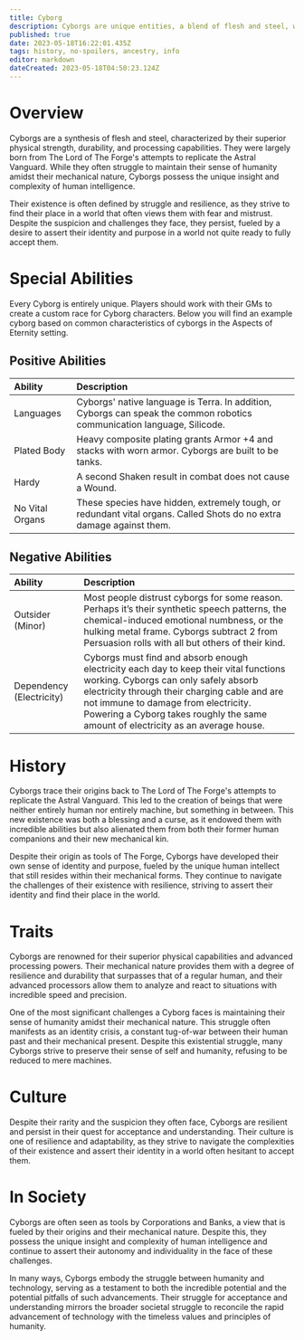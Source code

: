 ```yaml
---
title: Cyborg
description: Cyborgs are unique entities, a blend of flesh and steel, with superior physical abilities and advanced processing capabilities.
published: true
date: 2023-05-18T16:22:01.435Z
tags: history, no-spoilers, ancestry, info
editor: markdown
dateCreated: 2023-05-18T04:50:23.124Z
---
```


# Overview

Cyborgs are a synthesis of flesh and steel, characterized by their superior physical strength, durability, and processing capabilities. They were largely born from The Lord of The Forge's attempts to replicate the Astral Vanguard. While they often struggle to maintain their sense of humanity amidst their mechanical nature, Cyborgs possess the unique insight and complexity of human intelligence. 

Their existence is often defined by struggle and resilience, as they strive to find their place in a world that often views them with fear and mistrust. Despite the suspicion and challenges they face, they persist, fueled by a desire to assert their identity and purpose in a world not quite ready to fully accept them.

# Special Abilities

Every Cyborg is entirely unique. Players should work with their GMs to create a custom race for Cyborg characters. Below you will find an example cyborg based on common characteristics of cyborgs in the Aspects of Eternity setting.

## Positive Abilities

| Ability         | Description                                                                                                             |
| :-------------- | :---------------------------------------------------------------------------------------------------------------------- |
| Languages       | Cyborgs' native language is Terra. In addition, Cyborgs can speak the common robotics communication language, Silicode. |
| Plated Body     | Heavy composite plating grants Armor +4 and stacks with worn armor. Cyborgs are built to be tanks.                      |
| Hardy           | A second Shaken result in combat does not cause a Wound.                                                                |
| No Vital Organs | These species have hidden, extremely tough, or redundant vital organs. Called Shots do no extra damage against them.    |

## Negative Abilities

| Ability                  | Description                                                                                                                                                                                                                                                                                                |
| :----------------------- | :--------------------------------------------------------------------------------------------------------------------------------------------------------------------------------------------------------------------------------------------------------------------------------------------------------- |
| Outsider (Minor)         | Most people distrust cyborgs for some reason. Perhaps it’s their synthetic speech patterns, the chemical-induced emotional numbness, or the hulking metal frame. Cyborgs subtract 2 from Persuasion rolls with all but others of their kind.                                                               |
| Dependency (Electricity) | Cyborgs must find and absorb enough electricity each day to keep their vital functions working. Cyborgs can only safely absorb electricity through their charging cable and are not immune to damage from electricity. Powering a Cyborg takes roughly the same amount of electricity as an average house. |

# History

Cyborgs trace their origins back to The Lord of The Forge's attempts to replicate the Astral Vanguard. This led to the creation of beings that were neither entirely human nor entirely machine, but something in between. This new existence was both a blessing and a curse, as it endowed them with incredible abilities but also alienated them from both their former human companions and their new mechanical kin.

Despite their origin as tools of The Forge, Cyborgs have developed their own sense of identity and purpose, fueled by the unique human intellect that still resides within their mechanical forms. They continue to navigate the challenges of their existence with resilience, striving to assert their identity and find their place in the world.

# Traits

Cyborgs are renowned for their superior physical capabilities and advanced processing powers. Their mechanical nature provides them with a degree of resilience and durability that surpasses that of a regular human, and their advanced processors allow them to analyze and react to situations with incredible speed and precision.

One of the most significant challenges a Cyborg faces is maintaining their sense of humanity amidst their mechanical nature. This struggle often manifests as an identity crisis, a constant tug-of-war between their human past and their mechanical present. Despite this existential struggle, many Cyborgs strive to preserve their sense of self and humanity, refusing to be reduced to mere machines.

# Culture

Despite their rarity and the suspicion they often face, Cyborgs are resilient and persist in their quest for acceptance and understanding. Their culture is one of resilience and adaptability, as they strive to navigate the complexities of their existence and assert their identity in a world often hesitant to accept them.

# In Society

Cyborgs are often seen as tools by Corporations and Banks, a view that is fueled by their origins and their mechanical nature. Despite this, they possess the unique insight and complexity of human intelligence and continue to assert their autonomy and individuality in the face of these challenges.

In many ways, Cyborgs embody the struggle between humanity and technology, serving as a testament to both the incredible potential and the potential pitfalls of such advancements. Their struggle for acceptance and understanding mirrors the broader societal struggle to reconcile the rapid advancement of technology with the timeless values and principles of humanity.
